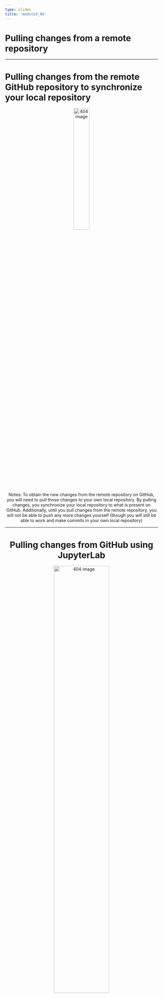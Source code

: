 ```yaml
---
type: slides
title: 'module3_06'
---
```


# Pulling changes from a remote repository

---
# Pulling changes from the remote GitHub repository to synchronize your local repository

<center>

<img src='/module3/vc-pull.png' width="32%" alt="404 image"/>

<center/>

Notes: To obtain the new changes from the remote repository on GitHub, you will need to pull those changes to your own local repository. By pulling changes, you synchronize your local repository to what is present on GitHub. Additionally, until you pull changes from the remote repository, you will not be able to push any more changes yourself (though you will still be able to work and make commits in your own local repository)


---

#  Pulling changes from GitHub using JupyterLab 


<center>

<img src='/module3/vc-pull-jupyter.png' width="60%" alt="404 image"/>

<center/>


Notes: **1. The GitHub interface indicates the name of the last person to push a commit to the remote repository, a preview of the associated commit message, the unique commit identifier, and how long ago the commit was snapshotted.**

---

#  Pulling changes from GitHub using JupyterLab 


<center>

<img src='/module3/vc-pull-jupyter-1.png' width="60%" alt="404 image"/>

<center/>


Notes: **2. The Jupyter Git extension clone button.**
We will now walk through how to use the Jupyter Git extension tool to pull changes to our `eda.ipynb` analysis file that were made by a collaborator.
You can tell Git to “pull” by clicking on the cloud icon with the down arrow in JupyterLab

---

#  Pulling changes from GitHub using JupyterLab

<center>

<img src='/module3/vc-pull-jupyter-3.png' width="60%" alt="404 image"/>

<center/>

Notes: **3. The prompt after changes have been successfully pulled from a remote repository.**

---
#  Pulling changes from GitHub using JupyterLab

<center>

<img src='/module3/vc-pull-jupyter-4.png' width="60%" alt="404 image"/>

<center/>

Notes: **4. Changes made by the collaborator to `eda.ipynb` (code highlighted by red arrows).**

Once the files are successfully pulled from GitHub, you need to click “Dismiss” to keep working.
And then when you open (or refresh) the files whose changes you just pulled, you should be able to see them

---
# JupyterLab: Pulling changes from GitHub

<center>

<img src='/module3/vc-pull-jupyter-4.png' width="60%" alt="404 image" />

<center/>

Notes: **5. Version control repository history viewed using the Jupyter Git extension.** 

It can be very useful to review the history of the changes to your project. You can do this directly in Jupyter by clicking “History” in the Git tab. It is good practice to pull any changes at the start of every work session before you start working on your local copy.

---

# Jupyter Lab terminal: Pulling changes from GitHub

<center>

<img src='/module3/vc-pull-jl-terminal.png' width="60%" alt="404 image" />

<center/>

Notes: If you want to do this with terminal, you have to pull from the terminal you should use the command `git pull`.

---

# Let's apply what we learned!
